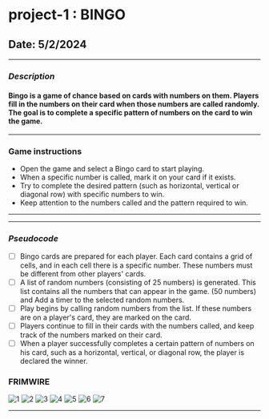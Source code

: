 # project-1 : BINGO

## Date: 5/2/2024

---

### **_Description_**

#### Bingo is a game of chance based on cards with numbers on them. Players fill in the numbers on their card when those numbers are called randomly. The goal is to complete a specific pattern of numbers on the card to win the game.

---

### **Game instructions**

- Open the game and select a Bingo card to start playing.
- When a specific number is called, mark it on your card if it exists.
- Try to complete the desired pattern (such as horizontal, vertical or diagonal row) with specific numbers to win.
- Keep attention to the numbers called and the pattern required to win.

---

---

### **_Pseudocode_**

- [ ] Bingo cards are prepared for each player. Each card contains a grid of cells, and in each cell there is a specific number. These numbers must be different from other players' cards.
- [ ] A list of random numbers (consisting of 25 numbers) is generated. This list contains all the numbers that can appear in the game. (50 numbers) and Add a timer to the selected random numbers.
- [ ] Play begins by calling random numbers from the list. If these numbers are on a player's card, they are marked on the card.
- [ ] Players continue to fill in their cards with the numbers called, and keep track of the numbers marked on their card.
- [ ] When a player successfully completes a certain pattern of numbers on his card, such as a horizontal, vertical, or diagonal row, the player is declared the winner.

### **FRIMWIRE**

![1](https://www5.0zz0.com/2024/05/02/11/585337051.png)
![2](https://www5.0zz0.com/2024/05/02/11/328187312.png)
![3](https://www5.0zz0.com/2024/05/02/11/416643179.png)
![4](https://www5.0zz0.com/2024/05/02/11/947318262.png)
![5](https://www5.0zz0.com/2024/05/02/11/552979027.png)
![6](https://www5.0zz0.com/2024/05/02/11/563137186.png)
![7](https://www5.0zz0.com/2024/05/02/11/972004860.png)

---
